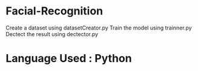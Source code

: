 # Facial-Recognition

Create a dataset using datasetCreator.py
Train the model using trainner.py
Dectect the result using dectector.py

# Language Used : Python
